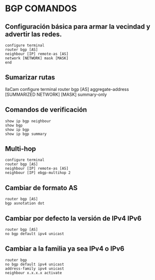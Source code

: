 # BGP COMANDOS

## Configuración básica para armar la vecindad y advertir las redes.

	configure terminal
	router bgp [AS]
	neighbour [IP] remote-as [AS]
	network [NETWORK] mask [MASK]
	end

## Sumarizar rutas
llaCam
	configure terminal
	router bgp [AS]
	aggregate-address [SUMMARIZED NETWORK] [MASK] summary-only

## Comandos de verificación
    
    show ip bgp neighbour
    show bgp
    show ip bgp
    show ip bgp summary

## Multi-hop

    configure terminal
    router bgp [AS]
    neighbour [IP] remote-as [AS]
    neighbour [IP] ebgp-multihop 2

## Cambiar de formato AS
    
    router bgp [AS]
    bgp asnotation dot

## Cambiar por defecto la versión de IPv4  IPv6
    
    router bgp [AS]
    no bgp default ipv4 unicast

## Cambiar a la familia ya sea IPv4 o IPv6

    router bgp
    no bgp default ipv4 unicast
    address-family ipv4 unicast
    neighbour x.x.x.x activate

